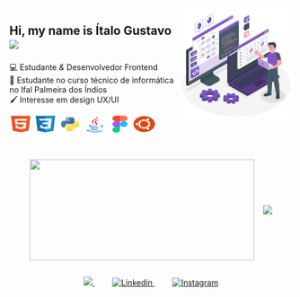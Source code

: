 <img src="Programmer-amico.svg" width="200px" align="right" alt="Programer"/>
<h2 align="left"> Hi, my name is Ítalo Gustavo <img src="https://raw.githubusercontent.com/iampavangandhi/iampavangandhi/master/gifs/Hi.gif" width="30px"></h2>

💻 Estudante <em>&</em> Desenvolvedor Frontend <br/>
🏫 Estudante no curso técnico de informática no Ifal Palmeira dos Índios <br/>
🖌️ Interesse em design UX/UI 

<div align="left">
    <img align="center" alt="HTML" height="30" width="40" src="https://raw.githubusercontent.com/devicons/devicon/master/icons/html5/html5-original.svg"/>
    <img align="center" alt="CSS" height="30" width="40" src="https://raw.githubusercontent.com/devicons/devicon/master/icons/css3/css3-original.svg"/>
<!--      <img align="center" alt="JS" height="30" width="40" src="https://raw.githubusercontent.com/devicons/devicon/master/icons/javascript/javascript-plain.svg"/> -->
    <img align="center" alt="Python" height="30" width="40" src="https://raw.githubusercontent.com/devicons/devicon/master/icons/python/python-original.svg"/>
    <img align="center" alt="Java" height="30" width="40" src="https://raw.githubusercontent.com/devicons/devicon/master/icons/java/java-original.svg"/>
    <img align="center" alt="Figma" height="30" width="40" src="https://raw.githubusercontent.com/devicons/devicon/master/icons/figma/figma-original.svg"/>
    <img align="center" alt="Linux-Ubuntu" height="30" width="40" src="https://raw.githubusercontent.com/devicons/devicon/master/icons/ubuntu/ubuntu-plain.svg"/>
</div>
<br/><br/>
<p align="center">
    <img src="https://github-readme-stats.vercel.app/api?username=Yta-ux&theme=radical" width="400px" height="180px" align="center"/>&nbsp;&nbsp;&nbsp;
    <img src="https://github-readme-stats.vercel.app/api/top-langs/?username=Yta-ux&hide=html&layout=compact&theme=radical" width="400px height="180px" align="center"/>
</p>


##

<div align="center">
     <a href="mailto:itamelo555@gmail.com">
        <img src="https://img.shields.io/badge/Gmail-D14836?style=for-the-badge&logo=gmail&logoColor=white">
    </a>
    &nbsp;&nbsp;&nbsp;&nbsp;&nbsp;&nbsp;&nbsp;
     <a href="https://www.linkedin.com/in/%C3%ADtalo-gustavo-310a76207/">
        <img src="https://img.shields.io/badge/LinkedIn-0077B5?style=for-the-badge&logo=linkedin&logoColor=white" alt="Linkedin">
    </a>
    &nbsp;&nbsp;&nbsp;&nbsp;&nbsp;&nbsp;&nbsp;
     <a href="https://www.instagram.com/yta_gustavo/">
        <img src="https://img.shields.io/badge/Instagram-E4405F?style=for-the-badge&logo=instagram&logoColor=white" alt="Instagram">
    </a>
</div>
                                                                                                                                   

